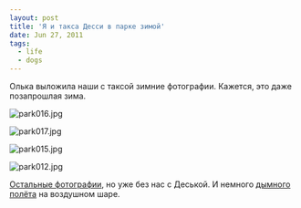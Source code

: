 ```yaml
---
layout: post
title: 'Я и такса Десси в парке зимой'
date: Jun 27, 2011
tags:
  - life
  - dogs
---
```


Олька выложила наши с таксой зимние фотографии. Кажется, это даже позапрошлая зима.

![park016.jpg](upload://park016.jpg)

<!--more-->

![park017.jpg](upload://park017.jpg)

![park015.jpg](upload://park015.jpg)

![park012.jpg](upload://park012.jpg)

[Остальные фотографии](http://airve.livejournal.com/575394.html), но уже без нас с Деськой. И немного [дымного полёта](http://airve.livejournal.com/575934.html) на воздушном шаре.
